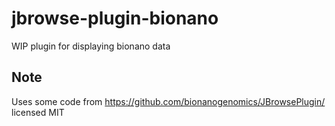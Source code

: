 # jbrowse-plugin-bionano

WIP plugin for displaying bionano data

## Note

Uses some code from https://github.com/bionanogenomics/JBrowsePlugin/ licensed
MIT
